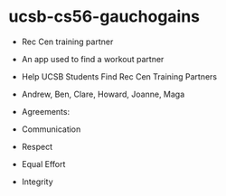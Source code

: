 # ucsb-cs56-gauchogains

* Rec Cen training partner
* An app used to find a workout partner
* Help UCSB Students Find Rec Cen Training Partners

* Andrew, Ben, Clare, Howard, Joanne, Maga

* Agreements:
* Communication
* Respect
* Equal Effort
* Integrity
